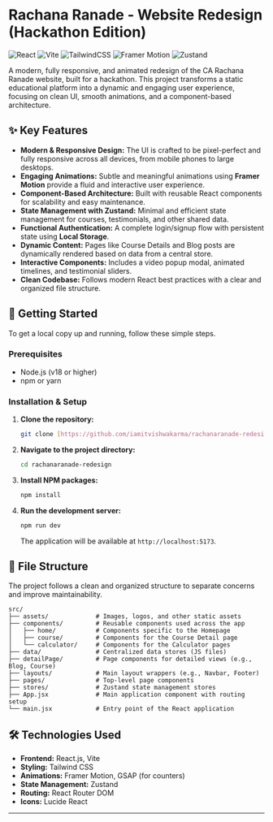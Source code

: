 # Rachana Ranade - Website Redesign (Hackathon Edition)

![React](https://img.shields.io/badge/react-%2320232a.svg?style=for-the-badge&logo=react&logoColor=%2361DAFB)
![Vite](https://img.shields.io/badge/vite-%23646CFF.svg?style=for-the-badge&logo=vite&logoColor=white)
![TailwindCSS](https://img.shields.io/badge/tailwindcss-%2338B2AC.svg?style=for-the-badge&logo=tailwind-css&logoColor=white)
![Framer Motion](https://img.shields.io/badge/Framer-black?style=for-the-badge&logo=framer&logoColor=blue)
![Zustand](https://img.shields.io/badge/Zustand-B47427?style=for-the-badge&logo=zustand&logoColor=white)

A modern, fully responsive, and animated redesign of the CA Rachana Ranade website, built for a hackathon. This project transforms a static educational platform into a dynamic and engaging user experience, focusing on clean UI, smooth animations, and a component-based architecture.

## ✨ Key Features

- **Modern & Responsive Design:** The UI is crafted to be pixel-perfect and fully responsive across all devices, from mobile phones to large desktops.
- **Engaging Animations:** Subtle and meaningful animations using **Framer Motion** provide a fluid and interactive user experience.
- **Component-Based Architecture:** Built with reusable React components for scalability and easy maintenance.
- **State Management with Zustand:** Minimal and efficient state management for courses, testimonials, and other shared data.
- **Functional Authentication:** A complete login/signup flow with persistent state using **Local Storage**.
- **Dynamic Content:** Pages like Course Details and Blog posts are dynamically rendered based on data from a central store.
- **Interactive Components:** Includes a video popup modal, animated timelines, and testimonial sliders.
- **Clean Codebase:** Follows modern React best practices with a clear and organized file structure.

## 🚀 Getting Started

To get a local copy up and running, follow these simple steps.

### Prerequisites

- Node.js (v18 or higher)
- npm or yarn

### Installation & Setup

1.  **Clone the repository:**
    ```sh
    git clone [https://github.com/iamitvishwakarma/rachanaranade-redesign.git](https://github.com/iamitvishwakarma/rachanaranade-redesign.git)
    ```
2.  **Navigate to the project directory:**
    ```sh
    cd rachanaranade-redesign
    ```
3.  **Install NPM packages:**
    ```sh
    npm install
    ```
4.  **Run the development server:**
    ```sh
    npm run dev
    ```
    The application will be available at `http://localhost:5173`.

## 📁 File Structure

The project follows a clean and organized structure to separate concerns and improve maintainability.

```
src/
├── assets/             # Images, logos, and other static assets
├── components/         # Reusable components used across the app
│   ├── home/           # Components specific to the Homepage
│   ├── course/         # Components for the Course Detail page
│   └── calculator/     # Components for the Calculator pages
├── data/               # Centralized data stores (JS files)
├── detailPage/         # Page components for detailed views (e.g., Blog, Course)
├── layouts/            # Main layout wrappers (e.g., Navbar, Footer)
├── pages/              # Top-level page components
├── stores/             # Zustand state management stores
├── App.jsx             # Main application component with routing setup
└── main.jsx            # Entry point of the React application

```

## 🛠️ Technologies Used

- **Frontend:** React.js, Vite
- **Styling:** Tailwind CSS
- **Animations:** Framer Motion, GSAP (for counters)
- **State Management:** Zustand
- **Routing:** React Router DOM
- **Icons:** Lucide React

---
